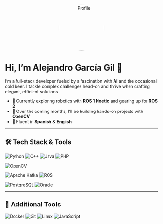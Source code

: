 <p align="center">
  <img src="https://github.com/aggg12.png" alt="Profile" width="150" style="border-radius:50%;" />
</p>

# Hi, I’m Alejandro García Gil 👋

I’m a full-stack developer fueled by a fascination with **AI** and the occasional cold beer. I tackle complex challenges head-on and thrive when crafting elegant, efficient solutions.

- 🔭 Currently exploring robotics with **ROS 1 Noetic** and gearing up for **ROS 2**  
- 🌱 Over the coming months, I’ll be building hands-on projects with **OpenCV**  
- 💬 Fluent in **Spanish** & **English**  

---

## 🛠️ Tech Stack & Tools

![Python](https://img.shields.io/badge/-Python-3670A0?logo=python&logoColor=white)
![C++](https://img.shields.io/badge/-C++-00599C?logo=c%2B%2B&logoColor=white)
![Java](https://img.shields.io/badge/-Java-007396?logo=java&logoColor=white)
![PHP](https://img.shields.io/badge/-PHP-777BB4?logo=php&logoColor=white)


![OpenCV](https://img.shields.io/badge/-OpenCV-5C3EE8?logo=opencv&logoColor=white)

![Apache Kafka](https://img.shields.io/badge/-Apache_Kafka-231F20?logo=apachekafka&logoColor=white)
![ROS](https://img.shields.io/badge/-ROS-22314E?logo=ros&logoColor=white)

![PostgreSQL](https://img.shields.io/badge/-PostgreSQL-4169E1?logo=postgresql&logoColor=white)
![Oracle](https://img.shields.io/badge/-Oracle-F80000?logo=oracle&logoColor=white)

---

## 🔭 Additional Tools

![Docker](https://img.shields.io/badge/-Docker-2496ED?logo=docker&logoColor=white)
![Git](https://img.shields.io/badge/-Git-F05032?logo=git&logoColor=white)
![Linux](https://img.shields.io/badge/-Linux-FCC624?logo=linux&logoColor=black)
![JavaScript](https://img.shields.io/badge/-JavaScript-F7DF1E?logo=javascript&logoColor=black)

